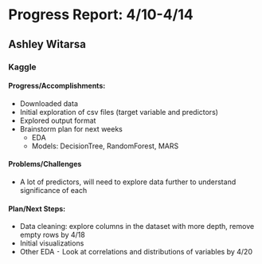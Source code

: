 # Progress Report: 4/10-4/14
## Ashley Witarsa
### Kaggle
#### Progress/Accomplishments: 
- Downloaded data 
- Initial exploration of csv files (target variable and predictors)
- Explored output format 
- Brainstorm plan for next weeks
	- EDA
	- Models: DecisionTree, RandomForest, MARS
#### Problems/Challenges
- A lot of predictors, will need to explore data further to understand significance of each 
#### Plan/Next Steps:
- Data cleaning: explore columns in the dataset with more depth, remove empty rows by 4/18
- Initial visualizations 
- Other EDA 
	⁃	Look at correlations and distributions of variables by 4/20